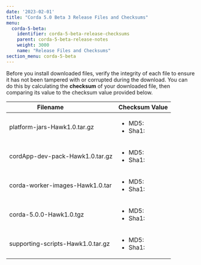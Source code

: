 ```yaml
---
date: '2023-02-01'
title: "Corda 5.0 Beta 3 Release Files and Checksums"
menu:
  corda-5-beta:
    identifier: corda-5-beta-release-checksums
    parent: corda-5-beta-release-notes
    weight: 3000
    name: "Release Files and Checksums"
section_menu: corda-5-beta
---
```


Before you install downloaded files, verify the integrity of each file to ensure it has not been tampered with or corrupted during the download. You can do this by calculating the **checksum** of your downloaded file, then comparing its value to the checksum value provided below.

| <div style="width:220px">Filename</div> | Checksum Value                           |
| --------------------------------------- | ---------------------------------------- |
| platform-jars-Hawk1.0.tar.gz           | <ul><li> MD5:</li> <li> Sha1:</li></ul>  |
| cordApp-dev-pack-Hawk1.0.tar.gz        | <ul><li> MD5:</li><li> Sha1:</li></ul>   |
| corda-worker-images-Hawk1.0.tar        | <ul><li> MD5:</li> <li> Sha1:</li></ul>  |
| corda-5.0.0-Hawk1.0.tgz                | <ul><li> MD5: </li> <li> Sha1:</li></ul> |
| supporting-scripts-Hawk1.0.tar.gz      | <ul><li> MD5: </li> <li> Sha1:</li></ul> |
